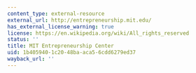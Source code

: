 ```yaml
---
content_type: external-resource
external_url: http://entrepreneurship.mit.edu/
has_external_license_warning: true
license: https://en.wikipedia.org/wiki/All_rights_reserved
status: ''
title: MIT Entrepreneurship Center
uid: 1b405940-1c20-48ba-aca5-6cdd6279ed37
wayback_url: ''
---
```

